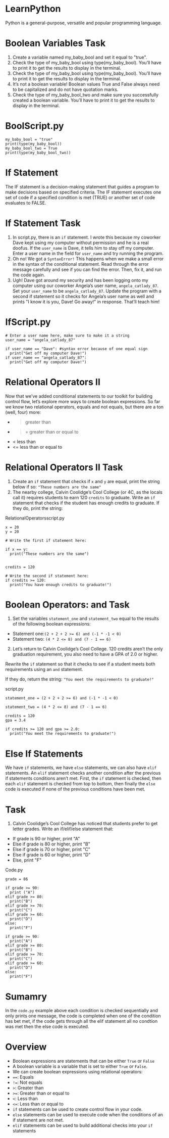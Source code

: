 # LearnPython
Python is a general-purpose, versatile and popular programming language. 

Boolean Variables Task 
=
1. Create a variable named my_baby_bool and set it equal to "true".
2. Check the type of my_baby_bool using type(my_baby_bool). You’ll have to print it to get the results to display in the terminal.
2. Check the type of my_baby_bool using type(my_baby_bool). You’ll have to print it to get the results to display in the terminal.
3. It’s not a boolean variable! Boolean values True and False always need to be capitalized and do not have quotation marks.
4. Check the type of my_baby_bool_two and make sure you successfully created a boolean variable. You’ll have to print it to get the results to display in the terminal.


BoolScript.py
=

```
my_baby_bool = "true"
print(type(my_baby_bool))
my_baby_bool_two = True
print(type(my_baby_bool_two))
```

If Statement 
=
The IF statement is a decision-making statement that guides a program to make decisions based on specified criteria. The IF statement executes one set of code if a specified condition is met (TRUE) or another set of code evaluates to FALSE.

If Statement Task
=
1. In script.py, there is an `if` statement. I wrote this because my coworker Dave kept using my computer without permission and he is a real doofus. If the `user_name` is Dave, it tells him to stay off my computer. Enter a user name in the field for `user_name` and try running the program.
2. Oh no! We got a `SyntaxError!` This happens when we make a small error in the syntax of the conditional statement. Read through the error message carefully and see if you can find the error. Then, fix it, and run the code again.
3. Ugh! Dave got around my security and has been logging onto my computer using our coworker Angela’s user name, `angela_catlady_87`. Set your `user_name` to be `angela_catlady_87`. Update the program with a second if statement so it checks for Angela’s user name as well and prints "I know it is you, Dave! Go away!"
in response. That’ll teach him!

IfScript.py
=
```
# Enter a user name here, make sure to make it a string
user_name = "angela_catlady_87"

if user_name == "Dave": #syntax error because of one equal sign
  print("Get off my computer Dave!")
if user_name == "angela_catlady_87":
  print("Get off my computer Dave!")
```

Relational Operators II
=

Now that we’ve added conditional statements to our toolkit for building control flow, let’s explore more ways to create boolean expressions. So far we know two relational operators, equals and not equals, but there are a ton (well, four) more:

- > greater than
- >= greater than or equal to
- < less than
- <= less than or equal to

Relational Operators II Task 
= 
1. Create an `if` statement that checks if `x` and `y` are equal, print the string below if so: `"These numbers are the same"`
2. The nearby college, Calvin Coolidge’s Cool College (or 4C, as the locals call it) requires students to earn 120 `credits` to graduate. Write an `if` statement that checks if the student has enough credits to graduate. If they do, print the string:

RelationalOperatorsscript.py
```
x = 20
y = 20

# Write the first if statement here:

if x == y:
  print("These numbers are the same")


credits = 120

# Write the second if statement here:
if credits >= 120:
  print("You have enough credits to graduate!")
```


Boolean Operators: and Task
= 

1. Set the variables `statement_one` and `statement_two` equal to the results of the following boolean expressions:

- Statement one:`(2 + 2 + 2 >= 6) and (-1 * -1 < 0)`
- Statement two: `(4 * 2 <= 8) and (7 - 1 == 6)`

2. Let’s return to Calvin Coolidge’s Cool College. 120 credits aren’t the only graduation requirement, you also need to have a GPA of 2.0 or higher.

Rewrite the `if` statement so that it checks to see if a student meets both requirements using an `and` statement.

If they do, return the string: `"You meet the requirements to graduate!"`

script.py
```
statement_one = (2 + 2 + 2 >= 6) and (-1 * -1 < 0)

statement_two = (4 * 2 <= 8) and (7 - 1 == 6)

credits = 120
gpa = 3.4

if credits >= 120 and gpa >= 2.0:
  print("You meet the requirements to graduate!")
```


Else If Statements
=
We have `if` statements, we have `else` statements, we can also have `elif` statements. An `elif` statement checks another condition after the previous if statements conditions aren’t met. First, the `if` statement is checked, then each `elif` statement is checked from top to bottom, then finally the `else` code is executed if none of the previous conditions have been met.

Task 
=
1. Calvin Coolidge’s Cool College has noticed that students prefer to get letter grades. Write an if/elif/else statement that:
- If grade is 90 or higher, print "A"
- Else if grade is 80 or higher, print "B"
- Else if grade is 70 or higher, print "C"
- Else if grade is 60 or higher, print "D"
- Else, print "F"


Code.py
```
grade = 86

if grade >= 90:
  print ("A")
elif grade >= 80:
  print("B")
elif grade >= 70:
  print("C")
elif grade >= 60:
  print("D")
else:
  print("F")

if grade >= 90:
  print("A")
elif grade >= 80:
  print("B")
elif grade >= 70:
  print("C")
elif grade >= 60:
  print("D")
else:
  print("F")
```

Sumamry
= 
In the `code.py` example above each condition is checked sequentially and only prints one message, the code is completed when one of the condition has bet met, if the code gets through all the elif statement all no condtion was met then the else code is executed. 

Overview
=
- Boolean expressions are statements that can be either `True` or `False`
- A boolean variable is a variable that is set to either `True` or `False`.
- We can create boolean expressions using relational operators:
- `==`: Equals
- `!=`: Not equals
- `>`: Greater than
- `>=`: Greater than or equal to
- `<`: Less than
- `<=`: Less than or equal to
- `if` statements can be used to create control flow in your code.
- `else` statements can be used to execute code when the conditions of an   if   statement are not met.
- `elif` statements can be used to build additional checks into your `if` statements
